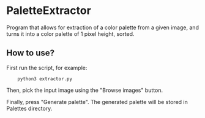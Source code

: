 # PaletteExtractor
Program that allows for extraction of a color palette from a given image, and turns it into a color palette of 1 pixel height, sorted.

## How to use?

First run the script, for example:
```
    python3 extractor.py
```

Then, pick the input image using the "Browse images" button.

Finally, press "Generate palette".
The generated palette will be stored in Palettes directory.




